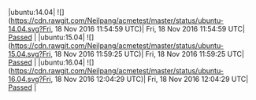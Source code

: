 |ubuntu:14.04| ![](https://cdn.rawgit.com/Neilpang/acmetest/master/status/ubuntu-14.04.svg?Fri, 18 Nov 2016 11:54:59 UTC)| Fri, 18 Nov 2016 11:54:59 UTC| [Passed](https://github.com/Neilpang/acmetest/blob/master/logs/ubuntu-14.04.out) |
|ubuntu:15.04| ![](https://cdn.rawgit.com/Neilpang/acmetest/master/status/ubuntu-15.04.svg?Fri, 18 Nov 2016 11:59:25 UTC)| Fri, 18 Nov 2016 11:59:25 UTC| [Passed](https://github.com/Neilpang/acmetest/blob/master/logs/ubuntu-15.04.out) |
|ubuntu:16.04| ![](https://cdn.rawgit.com/Neilpang/acmetest/master/status/ubuntu-16.04.svg?Fri, 18 Nov 2016 12:04:29 UTC)| Fri, 18 Nov 2016 12:04:29 UTC| [Passed](https://github.com/Neilpang/acmetest/blob/master/logs/ubuntu-16.04.out) |
